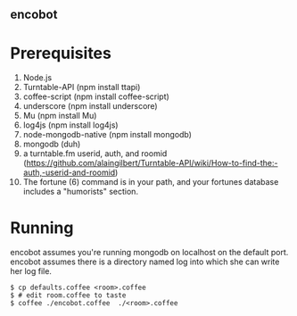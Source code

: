 encobot
-------

Prerequisites
=============

1. Node.js
2. Turntable-API (npm install ttapi)
3. coffee-script (npm install coffee-script)
4. underscore (npm install underscore)
5. Mu (npm install Mu)
6. log4js (npm install log4js)
7. node-mongodb-native (npm install mongodb)
8. mongodb (duh)
9. a turntable.fm userid, auth, and roomid (https://github.com/alaingilbert/Turntable-API/wiki/How-to-find-the:-auth,-userid-and-roomid)
10. The fortune (6) command is in your path, and your fortunes database includes a "humorists" section.

Running
=======

encobot assumes you're running mongodb on localhost on the default port.
encobot assumes there is a directory named log into which she can write her log file.

    $ cp defaults.coffee <room>.coffee
    $ # edit room.coffee to taste
    $ coffee ./encobot.coffee  ./<room>.coffee

